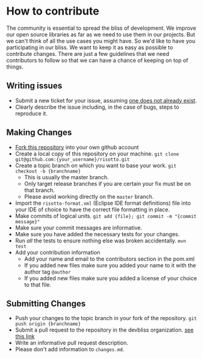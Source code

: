# How to contribute

The community is essential to spread the bliss of development. We improve our open source libraries as far as we need to use them in our projects. But we can't think of all the use cases you might have. So we'd like to have you participating in our bliss. We want to keep it as easy as possible to contribute changes. There are just a few guidelines that we need contributors to follow so that we can have a chance of keeping on top of things.

## Writing issues

* Submit a new ticket for your issue, assuming [one does not already exist](https://github.com/devbliss/risotto/issues/new).
* Clearly describe the issue including, in the case of bugs, steps to reproduce it.

## Making Changes

* [Fork this repository](https://help.github.com/articles/fork-a-repo) into your own github account
* Create a local copy of this repository on your machine. `git clone git@github.com:{your_username}/risotto.git`
* Create a topic branch on which you want to base your work. `git checkout -b {branchname}`
  * This is usually the master branch.
  * Only target release branches if you are certain your fix must be on that branch.
  * Please avoid working directly on the `master` branch.
* Import the `risotto-format.xml` (Eclipse IDE format definitions) file into your IDE of choice to have the correct file formatting in place.
* Make commits of logical units. `git add {file}; git commit -m "{commit message}"`
* Make sure your commit messages are informative.
* Make sure you have added the necessary tests for your changes.
* Run _all_ the tests to ensure nothing else was broken accidentally. `mvn test`
* Add your contribution information
  * Add your name and email to the contributors section in the pom.xml
  * If you added new files make sure you added your name to it with the author tag `@author`
  * If you added new files make sure you added a license of your choice to that file.

## Submitting Changes

* Push your changes to the topic branch in your fork of the repository. `git push origin {branchname}`
* Submit a pull request to the repository in the devbliss organization. [see this link](https://help.github.com/articles/creating-a-pull-request)
* Write an informative pull request description.
* Please don't add information to `changes.md`.

